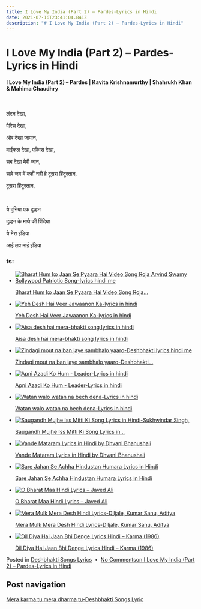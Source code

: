 ```yaml
---
title: I Love My India (Part 2) – Pardes-Lyrics in Hindi
date: 2021-07-16T23:41:04.841Z
description: "# I Love My India (Part 2) – Pardes-Lyrics in Hindi"
---
```

<!--StartFragment-->

# I Love My India (Part 2) – Pardes-Lyrics in Hindi

#### **I Love My India (Part 2) – Pardes | Kavita Krishnamurthy | Shahrukh Khan & Mahima Chaudhry**

 

लंदन देखा,

पैरिस देखा,

और देखा जापान,

माईकल देखा, एल्विस देखा,

सब देखा मेरी जान,

सारे जग में कहीं नहीं है दूसरा हिंदुस्तान,

दूसरा हिंदुस्तान,

 

ये दुनिया एक दुल्हन

दुल्हन के माथे की बिंदिया

ये मेरा इंडिया

आई लव माई इंडिया

<!--StartFragment-->

### ts:

* [![Bharat Hum ko Jaan Se Pyaara Hai Video Song Roja Arvind Swamy Bollywood Patriotic Song-lyrics hindi me](https://lyrics-in-hindi.com/wp-content/uploads/2021/04/0-133-150x150.jpg "Bharat Hum ko Jaan Se Pyaara Hai Video Song Roja Arvind Swamy Bollywood Patriotic Song-lyrics hindi me")](https://lyrics-in-hindi.com/deshbhakti-songs-lyrics/bharat-hum-ko-jaan-se-pyaara-hai-video-song-roja-arvind-swamy-bollywood-patriotic-song-lyrics-hindi-me/)

  [Bharat Hum ko Jaan Se Pyaara Hai Video Song Roja…](https://lyrics-in-hindi.com/deshbhakti-songs-lyrics/bharat-hum-ko-jaan-se-pyaara-hai-video-song-roja-arvind-swamy-bollywood-patriotic-song-lyrics-hindi-me/)
* [![Yeh Desh Hai Veer Jawaanon Ka-lyrics in hindi](https://lyrics-in-hindi.com/wp-content/uploads/2021/04/0-136-150x150.jpg "Yeh Desh Hai Veer Jawaanon Ka-lyrics in hindi")](https://lyrics-in-hindi.com/deshbhakti-songs-lyrics/yeh-desh-hai-veer-jawaanon-ka-lyrics-in-hindi/)

  [Yeh Desh Hai Veer Jawaanon Ka-lyrics in hindi](https://lyrics-in-hindi.com/deshbhakti-songs-lyrics/yeh-desh-hai-veer-jawaanon-ka-lyrics-in-hindi/)
* [![Aisa desh hai mera-bhakti song lyrics in hindi](https://lyrics-in-hindi.com/wp-content/uploads/2021/04/0-142-150x150.jpg "Aisa desh hai mera-bhakti song lyrics in hindi")](https://lyrics-in-hindi.com/deshbhakti-songs-lyrics/aisa-desh-hai-mera-bhakti-song-lyrics-in-hindi/)

  [Aisa desh hai mera-bhakti song lyrics in hindi](https://lyrics-in-hindi.com/deshbhakti-songs-lyrics/aisa-desh-hai-mera-bhakti-song-lyrics-in-hindi/)
* [![Zindagi mout na ban jaye sambhalo yaaro-Deshbhakti lyrics hindi me](https://lyrics-in-hindi.com/wp-content/uploads/2021/04/0-144-150x150.jpg "Zindagi mout na ban jaye sambhalo yaaro-Deshbhakti lyrics hindi me")](https://lyrics-in-hindi.com/deshbhakti-songs-lyrics/zindagi-mout-na-ban-jaye-sambhalo-yaaro-deshbhakti-lyrics-hindi-me/)

  [Zindagi mout na ban jaye sambhalo yaaro-Deshbhakti…](https://lyrics-in-hindi.com/deshbhakti-songs-lyrics/zindagi-mout-na-ban-jaye-sambhalo-yaaro-deshbhakti-lyrics-hindi-me/)
* [![Apni Azadi Ko Hum - Leader-Lyrics in hindi](https://lyrics-in-hindi.com/wp-content/uploads/2021/03/apani_aazaadi_ko_ham_haragiz-150x150.jpg "Apni Azadi Ko Hum - Leader-Lyrics in hindi")](https://lyrics-in-hindi.com/deshbhakti-songs-lyrics/apni-azadi-ko-hum-leader-lyrics-in-hindi/)

  [Apni Azadi Ko Hum - Leader-Lyrics in hindi](https://lyrics-in-hindi.com/deshbhakti-songs-lyrics/apni-azadi-ko-hum-leader-lyrics-in-hindi/)
* [![Watan walo watan na bech dena-Lyrics in hindi](https://lyrics-in-hindi.com/wp-content/uploads/2021/04/0-134-150x150.jpg "Watan walo watan na bech dena-Lyrics in hindi")](https://lyrics-in-hindi.com/deshbhakti-songs-lyrics/watan-walo-watan-na-bech-dena-lyrics-in-hindi/)

  [Watan walo watan na bech dena-Lyrics in hindi](https://lyrics-in-hindi.com/deshbhakti-songs-lyrics/watan-walo-watan-na-bech-dena-lyrics-in-hindi/)
* [![Saugandh Mujhe Iss Mitti Ki Song Lyrics in Hindi-Sukhwindar Singh,](https://lyrics-in-hindi.com/wp-content/uploads/2021/03/Saugandh-Mujhe-Iss-Mitti-Ki-Lyrics-150x150.jpg "Saugandh Mujhe Iss Mitti Ki Song Lyrics in Hindi-Sukhwindar Singh,")](https://lyrics-in-hindi.com/deshbhakti-songs-lyrics/saugandh-mujhe-iss-mitti-ki-song-lyrics-in-hindi-sukhwindar-singh/)

  [Saugandh Mujhe Iss Mitti Ki Song Lyrics in…](https://lyrics-in-hindi.com/deshbhakti-songs-lyrics/saugandh-mujhe-iss-mitti-ki-song-lyrics-in-hindi-sukhwindar-singh/)
* [![Vande Mataram Lyrics in Hindi by Dhvani Bhanushali](https://lyrics-in-hindi.com/wp-content/uploads/2021/03/Vande-Mataram-Lyrics-in-Hindi-%E2%80%93-Dhvani-Bhanushali-150x150.jpg "Vande Mataram Lyrics in Hindi by Dhvani Bhanushali")](https://lyrics-in-hindi.com/deshbhakti-songs-lyrics/vande-mataram-lyrics-in-hindi-by-dhvani-bhanushali/)

  [Vande Mataram Lyrics in Hindi by Dhvani Bhanushali](https://lyrics-in-hindi.com/deshbhakti-songs-lyrics/vande-mataram-lyrics-in-hindi-by-dhvani-bhanushali/)
* [![Sare Jahan Se Achha Hindustan Humara Lyrics in Hindi](https://lyrics-in-hindi.com/wp-content/uploads/2021/03/%E0%A4%9C%E0%A4%B9%E0%A4%BE%E0%A4%81-%E0%A4%B8%E0%A5%87-%E0%A4%85%E0%A4%9A%E0%A5%8D%E0%A4%9B%E0%A4%BE-Sare-Jahan-Se-Achha-Hindustan-Humara-Lyrics-in-Hindi-150x150.jpg "Sare Jahan Se Achha Hindustan Humara Lyrics in Hindi")](https://lyrics-in-hindi.com/deshbhakti-songs-lyrics/sare-jahan-se-achha-hindustan-humara-lyrics-in-hindi/)

  [Sare Jahan Se Achha Hindustan Humara Lyrics in Hindi](https://lyrics-in-hindi.com/deshbhakti-songs-lyrics/sare-jahan-se-achha-hindustan-humara-lyrics-in-hindi/)
* [![O Bharat Maa Hindi Lyrics – Javed Ali](https://lyrics-in-hindi.com/wp-content/uploads/2021/03/O-BHARAT-MAA-150x150.jpg "O Bharat Maa Hindi Lyrics – Javed Ali")](https://lyrics-in-hindi.com/deshbhakti-songs-lyrics/o-bharat-maa-hindi-lyrics-javed-ali/)

  [O Bharat Maa Hindi Lyrics – Javed Ali](https://lyrics-in-hindi.com/deshbhakti-songs-lyrics/o-bharat-maa-hindi-lyrics-javed-ali/)
* [![Mera Mulk Mera Desh Hindi Lyrics-Diljale, Kumar Sanu, Aditya](https://lyrics-in-hindi.com/wp-content/uploads/2021/03/Mera-Mulk-Mera-Desh-Hindi-Lyrics-Diljale-150x150.jpg "Mera Mulk Mera Desh Hindi Lyrics-Diljale, Kumar Sanu, Aditya")](https://lyrics-in-hindi.com/deshbhakti-songs-lyrics/mera-mulk-mera-desh-hindi-lyrics-diljale-kumar-sanu-aditya/)

  [Mera Mulk Mera Desh Hindi Lyrics-Diljale, Kumar Sanu, Aditya](https://lyrics-in-hindi.com/deshbhakti-songs-lyrics/mera-mulk-mera-desh-hindi-lyrics-diljale-kumar-sanu-aditya/)
* [![Dil Diya Hai Jaan Bhi Denge Lyrics Hindi – Karma (1986)](https://lyrics-in-hindi.com/wp-content/uploads/2021/04/%E0%A4%B9%E0%A4%B0-%E0%A4%95%E0%A4%B0%E0%A4%AE-%E0%A4%85%E0%A4%AA%E0%A4%A8%E0%A4%BE-%E0%A4%95%E0%A4%B0%E0%A5%87%E0%A4%82%E0%A4%97%E0%A5%87-%E0%A4%B2%E0%A4%BF%E0%A4%B0%E0%A4%BF%E0%A4%95%E0%A5%8D%E0%A4%B8-Dil-Diya-Hai-Jaan-Bhi-Denge-Lyrics-Hindi-%E2%80%93-Karma-1986-150x150.jpg "Dil Diya Hai Jaan Bhi Denge Lyrics Hindi – Karma (1986)")](https://lyrics-in-hindi.com/deshbhakti-songs-lyrics/dil-diya-hai-jaan-bhi-denge-lyrics-hindi-karma-1986/)

  [Dil Diya Hai Jaan Bhi Denge Lyrics Hindi – Karma (1986)](https://lyrics-in-hindi.com/deshbhakti-songs-lyrics/dil-diya-hai-jaan-bhi-denge-lyrics-hindi-karma-1986/)

Posted in [Deshbhakti Songs Lyrics](https://lyrics-in-hindi.com/category/deshbhakti-songs-lyrics/)  •  [No Commentson I Love My India (Part 2) – Pardes-Lyrics in Hindi](https://lyrics-in-hindi.com/deshbhakti-songs-lyrics/i-love-my-india-part-2-pardes-lyrics-in-hindi/#respond)

## Post navigation

[Mera karma tu mera dharma tu-Deshbhakti Songs Lyric](https://lyrics-in-hindi.com/deshbhakti-songs-lyrics/mera-karma-tu-mera-dharma-tu-deshbhakti-songs-lyrics/)

<!--EndFragment-->





<!--EndFragment-->